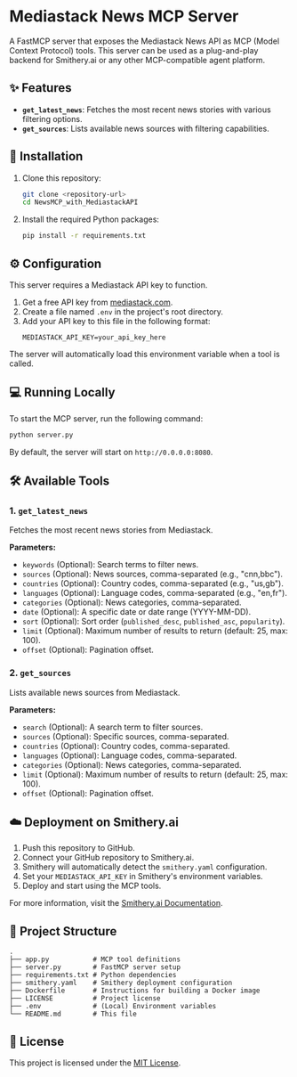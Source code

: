 # Mediastack News MCP Server

A FastMCP server that exposes the Mediastack News API as MCP (Model Context Protocol) tools. This server can be used as a plug-and-play backend for Smithery.ai or any other MCP-compatible agent platform.

## ✨ Features

- **`get_latest_news`**: Fetches the most recent news stories with various filtering options.
- **`get_sources`**: Lists available news sources with filtering capabilities.

## 🚀 Installation

1.  Clone this repository:
    ```bash
    git clone <repository-url>
    cd NewsMCP_with_MediastackAPI
    ```

2.  Install the required Python packages:
    ```bash
    pip install -r requirements.txt
    ```

## ⚙️ Configuration

This server requires a Mediastack API key to function.

1.  Get a free API key from [mediastack.com](https://mediastack.com/).
2.  Create a file named `.env` in the project's root directory.
3.  Add your API key to this file in the following format:
    ```
    MEDIASTACK_API_KEY=your_api_key_here
    ```

The server will automatically load this environment variable when a tool is called.

## 💻 Running Locally

To start the MCP server, run the following command:
```bash
python server.py
```
By default, the server will start on `http://0.0.0.0:8080`.

## 🛠️ Available Tools

### 1. `get_latest_news`

Fetches the most recent news stories from Mediastack.

**Parameters:**
- `keywords` (Optional): Search terms to filter news.
- `sources` (Optional): News sources, comma-separated (e.g., "cnn,bbc").
- `countries` (Optional): Country codes, comma-separated (e.g., "us,gb").
- `languages` (Optional): Language codes, comma-separated (e.g., "en,fr").
- `categories` (Optional): News categories, comma-separated.
- `date` (Optional): A specific date or date range (YYYY-MM-DD).
- `sort` (Optional): Sort order (`published_desc`, `published_asc`, `popularity`).
- `limit` (Optional): Maximum number of results to return (default: 25, max: 100).
- `offset` (Optional): Pagination offset.

### 2. `get_sources`

Lists available news sources from Mediastack.

**Parameters:**
- `search` (Optional): A search term to filter sources.
- `sources` (Optional): Specific sources, comma-separated.
- `countries` (Optional): Country codes, comma-separated.
- `languages` (Optional): Language codes, comma-separated.
- `categories` (Optional): News categories, comma-separated.
- `limit` (Optional): Maximum number of results to return (default: 25, max: 100).
- `offset` (Optional): Pagination offset.

## ☁️ Deployment on Smithery.ai

1.  Push this repository to GitHub.
2.  Connect your GitHub repository to Smithery.ai.
3.  Smithery will automatically detect the `smithery.yaml` configuration.
4.  Set your `MEDIASTACK_API_KEY` in Smithery's environment variables.
5.  Deploy and start using the MCP tools.

For more information, visit the [Smithery.ai Documentation](https://smithery.ai/docs).

## 📂 Project Structure
```
.
├── app.py           # MCP tool definitions
├── server.py        # FastMCP server setup
├── requirements.txt # Python dependencies
├── smithery.yaml    # Smithery deployment configuration
├── Dockerfile       # Instructions for building a Docker image
├── LICENSE          # Project license
├── .env             # (Local) Environment variables
└── README.md        # This file
```

## 📄 License

This project is licensed under the [MIT License](LICENSE). 